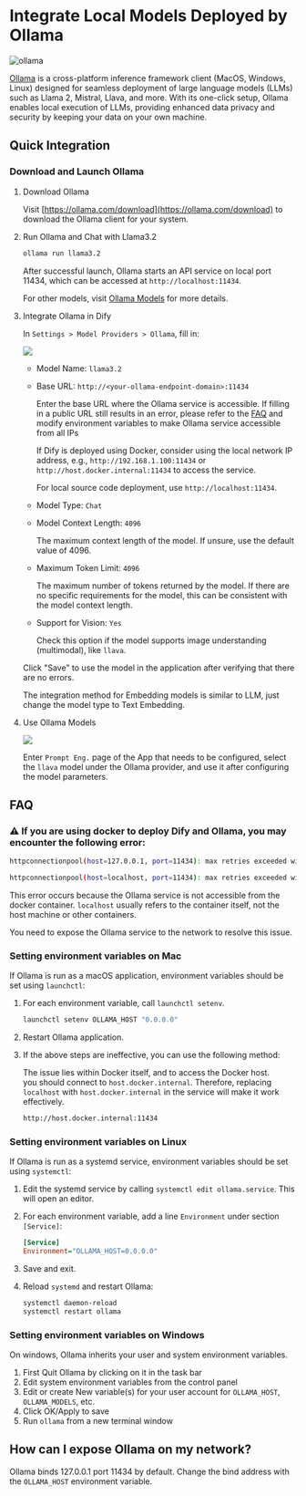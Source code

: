 # Integrate Local Models Deployed by Ollama

![ollama](<../../.gitbook/assets/ollama (1).png>)

[Ollama](https://github.com/jmorganca/ollama) is a cross-platform inference framework client (MacOS, Windows, Linux) designed for seamless deployment of large language models (LLMs) such as Llama 2, Mistral, Llava, and more. With its one-click setup, Ollama enables local execution of LLMs, providing enhanced data privacy and security by keeping your data on your own machine.

## Quick Integration

### Download and Launch Ollama

1.  Download Ollama

    Visit [https://ollama.com/download](https://ollama.com/download) to download the Ollama client for your system.

2.  Run Ollama and Chat with Llama3.2

    ```bash
    ollama run llama3.2
    ```

    After successful launch, Ollama starts an API service on local port 11434, which can be accessed at `http://localhost:11434`.

    For other models, visit [Ollama Models](https://ollama.com/library) for more details.

3.  Integrate Ollama in Dify

    In `Settings > Model Providers > Ollama`, fill in:

    ![](../../.gitbook/assets/ollama-config-en.png)

    * Model Name: `llama3.2`
    *   Base URL: `http://<your-ollama-endpoint-domain>:11434`

        Enter the base URL where the Ollama service is accessible. If filling in a public URL still results in an error, please refer to the [FAQ](#faq) and modify environment variables to make Ollama service accessible from all IPs

        If Dify is deployed using Docker, consider using the local network IP address, e.g., `http://192.168.1.100:11434` or `http://host.docker.internal:11434` to access the service.

        For local source code deployment, use `http://localhost:11434`.
    * Model Type: `Chat`
    *   Model Context Length: `4096`

        The maximum context length of the model. If unsure, use the default value of 4096.
    *   Maximum Token Limit: `4096`

        The maximum number of tokens returned by the model. If there are no specific requirements for the model, this can be consistent with the model context length.
    *   Support for Vision: `Yes`

        Check this option if the model supports image understanding (multimodal), like `llava`.

    Click "Save" to use the model in the application after verifying that there are no errors.

    The integration method for Embedding models is similar to LLM, just change the model type to Text Embedding.
1.  Use Ollama Models

    ![](../../.gitbook/assets/ollama-use-model-en.png)

    Enter `Prompt Eng.` page of the App that needs to be configured, select the `llava` model under the Ollama provider, and use it after configuring the model parameters.

## FAQ

### ⚠️ If you are using docker to deploy Dify and Ollama, you may encounter the following error:

```bash
httpconnectionpool(host=127.0.0.1, port=11434): max retries exceeded with url:/cpi/chat (Caused by NewConnectionError('<urllib3.connection.HTTPConnection object at 0x7f8562812c20>: fail to establish a new connection:[Errno 111] Connection refused'))

httpconnectionpool(host=localhost, port=11434): max retries exceeded with url:/cpi/chat (Caused by NewConnectionError('<urllib3.connection.HTTPConnection object at 0x7f8562812c20>: fail to establish a new connection:[Errno 111] Connection refused'))
```

This error occurs because the Ollama service is not accessible from the docker container. `localhost` usually refers to the container itself, not the host machine or other containers. 

You need to expose the Ollama service to the network to resolve this issue.

### Setting environment variables on Mac

If Ollama is run as a macOS application, environment variables should be set using `launchctl`:

1.  For each environment variable, call `launchctl setenv`.

    ```bash
    launchctl setenv OLLAMA_HOST "0.0.0.0"
    ```
2. Restart Ollama application.
3.  If the above steps are ineffective, you can use the following method:

    The issue lies within Docker itself, and to access the Docker host.\
    you should connect to `host.docker.internal`. Therefore, replacing `localhost` with `host.docker.internal` in the service will make it work effectively.

    ```bash
    http://host.docker.internal:11434
    ```

### Setting environment variables on Linux

If Ollama is run as a systemd service, environment variables should be set using `systemctl`:

1. Edit the systemd service by calling `systemctl edit ollama.service`. This will open an editor.
2.  For each environment variable, add a line `Environment` under section `[Service]`:

    ```ini
    [Service]
    Environment="OLLAMA_HOST=0.0.0.0"
    ```
3. Save and exit.
4.  Reload `systemd` and restart Ollama:

    ```bash
    systemctl daemon-reload
    systemctl restart ollama
    ```

### Setting environment variables on Windows

On windows, Ollama inherits your user and system environment variables.

1. First Quit Ollama by clicking on it in the task bar
2. Edit system environment variables from the control panel
3. Edit or create New variable(s) for your user account for `OLLAMA_HOST`, `OLLAMA_MODELS`, etc.
4. Click OK/Apply to save
5. Run `ollama` from a new terminal window

## How can I expose Ollama on my network?

Ollama binds 127.0.0.1 port 11434 by default. Change the bind address with the `OLLAMA_HOST` environment variable.
